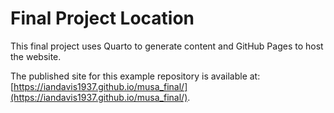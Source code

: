 # Final Project Location

This final project uses Quarto to generate content and GitHub Pages to host the website.

The published site for this example repository is available at: [https://iandavis1937.github.io/musa_final/](https://iandavis1937.github.io/musa_final/).
